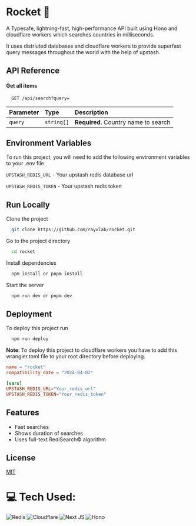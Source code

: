 
# Rocket 🚀

A Typesafe, lightning-fast, high-performance API built using Hono and cloudflare workers which searches countries in milliseconds.

It uses distriuted databases and cloudflare workers to provide superfast query messages throughout the world with the help of upstash.




## API Reference

#### Get all items

```http
  GET /api/search?query=
```

| Parameter | Type     | Description                |
| :-------- | :------- | :------------------------- |
| `query` | `string[]` | **Required**. Country name to search |




## Environment Variables

To run this project, you will need to add the following environment variables to your .env file

`UPSTASH_REDIS_URL` - Your upstash redis database url

`UPSTASH_REDIS_TOKEN` - Your upstash redis token


## Run Locally

Clone the project

```bash
  git clone https://github.com/rayxlab/rocket.git
```

Go to the project directory

```bash
  cd rocket
```

Install dependencies

```bash
  npm install or pnpm install
```

Start the server

```bash
  npm run dev or pnpm dev
```


## Deployment

To deploy this project run

```bash
  npm run deploy
```

**Note**: To deploy this project to cloudflare workers you have to add this wrangler.toml file to your root directory before deploying.

```toml
name = "rocket"
compatibility_date = "2024-04-02"

[vars]
UPSTASH_REDIS_URL="Your_redis_url"
UPSTASH_REDIS_TOKEN="Your_redis_token"
```

## Features

- Fast searches
- Shows duration of searches
- Uses full-text RediSearch©️ algorithm


## License

[MIT](https://choosealicense.com/licenses/mit/)




# 💻 Tech Used:
![Redis](https://img.shields.io/badge/redis-%23DD0031.svg?style=for-the-badge&logo=redis&logoColor=white) ![Cloudflare](https://img.shields.io/badge/Cloudflare-F38020?style=for-the-badge&logo=Cloudflare&logoColor=white) ![Next JS](https://img.shields.io/badge/Next-black?style=for-the-badge&logo=next.js&logoColor=white) ![Hono](https://img.shields.io/badge/hono-F95F1B.svg?style=for-the-badge&logo=hono&logoColor=white)
